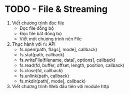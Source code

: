 TODO - File & Streaming
=======================

1. Viết chương trình đọc file
    * Đọc file đồng bộ
    * Đọc file bất đồng bộ
    * Viết một chương trình nén File
3. Thực hành với `fs` API
    * fs.open(path, flags[, mode], callback)
    * fs.stat(path, callback)
    * fs.writeFile(filename, data[, options], callback)
    * fs.read(fd, buffer, offset, length, position, callback)
    * fs.close(fd, callback)
    * fs.unlink(path, callback)
    * fs.mkdir(path[, mode], callback)
3. Viết chương trình Web đầu tiên với module http
